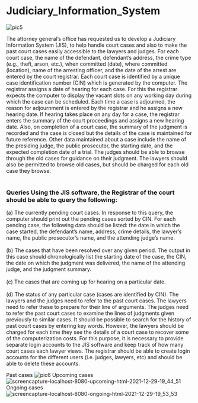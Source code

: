 # Judiciary_Information_System

![pic5](https://user-images.githubusercontent.com/72397937/151410320-c7743380-7595-4a23-bae8-b8aed8e9a762.png)

The attorney general’s office has requested us to develop a Judiciary Information System (JIS), to help handle court cases and also to make the past court cases easily accessible to the lawyers and judges. For each court case, the name of the defendant, defendant’s address, the crime type (e.g., theft, arson, etc.), when committed (date), where committed (location), name of the arresting officer, and the date of the arrest are entered by the court registrar. Each court case is identified by a unique case identification number (CIN) which is generated by the computer. The registrar assigns a date of hearing for each case. For this the registrar expects the computer to display the vacant slots on any working day during which the case can be scheduled. Each time a case is adjourned, the reason for adjournment is entered by the registrar and he assigns a new hearing date. If hearing takes place on any day for a case, the registrar enters the summary of the court proceedings and assigns a new hearing date. Also, on completion of a court case, the summary of the judgment is recorded and the case is closed but the details of the case is maintained for future reference. Other data maintained about a case include the name of the presiding judge, the public prosecutor, the starting date, and the expected completion date of a trial. The judges should be able to browse through the old cases for guidance on their judgment. The lawyers should also be permitted to browse old cases, but should be charged for each old case they browse. <br/> <br/> 
### Queries Using the JIS software, the Registrar of the court should be able to query the following:<br/>   
(a) The currently pending court cases. In response to this query, the computer should print out the pending cases sorted by CIN. For each pending case, the following data should be listed: the date in which the case started, the defendant’s name, address, crime details, the lawyer’s name, the public prosecutor’s name, and the attending judge’s name.<br/><br/>   (b) The cases that have been resolved over any given period. The output in this case should chronologically list the starting date of the case, the CIN, the date on which the judgment was delivered, the name of the attending judge, and the judgment summary.<br/><br/>   (c) The cases that are coming up for hearing on a particular date.<br/><br/>   (d) The status of any particular case (cases are identified by CIN). The lawyers and the judges need to refer to the past court cases. The lawyers need to refer these to prepare for their line of arguments. The judges need to refer the past court cases to examine the lines of judgments given previously to similar cases. It should be possible to search for the history of past court cases by entering key words. However, the lawyers should be charged for each time they see the details of a court case to recover some of the computerization costs. For this purpose, it is necessary to provide separate login accounts to the JIS software and keep track of how many court cases each lawyer views. The registrar should be able to create login accounts for the different users (i.e. judges, lawyers, etc) and should be able to delete these accounts.

Past cases
![pic6](https://user-images.githubusercontent.com/72397937/151410339-9c1727ee-1df5-4ec4-ac71-598b68626b8d.png)
Upcoming cases
![screencapture-localhost-8080-upcoming-html-2021-12-29-19_44_51](https://user-images.githubusercontent.com/72397937/151411217-5cd6d669-4943-48ba-a2c1-798de8e03209.png)
Ongoing cases
![screencapture-localhost-8080-ongoing-html-2021-12-29-19_53_53](https://user-images.githubusercontent.com/72397937/151411232-d62986a4-0039-4de7-bbdf-a8263498b33b.png)
